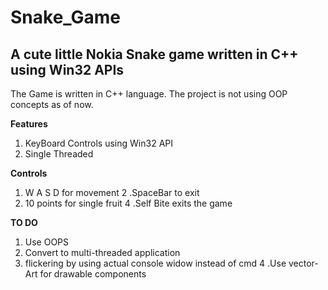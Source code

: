# Snake_Game
## A cute little Nokia Snake game written in C++ using Win32 APIs

The Game is written in C++ language. The project is not using OOP concepts as of now.

**Features**
1. KeyBoard Controls using Win32 API
2. Single Threaded

**Controls**
1. W A S D for movement
2 .SpaceBar to exit
3. 10 points for single fruit
4 .Self Bite exits the game

**TO DO**
1. Use OOPS
2. Convert to multi-threaded application
3.  flickering by using actual console widow instead of cmd
4 .Use vector-Art for drawable components



